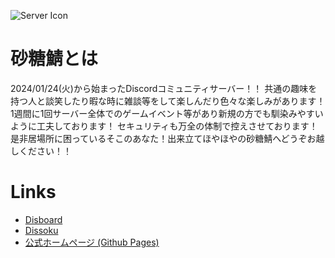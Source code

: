 
![Server Icon](./img/server-icon)

# 砂糖鯖とは
2024/01/24(火)から始まったDiscordコミュニティサーバー！！
共通の趣味を持つ人と談笑したり暇な時に雑談等をして楽しんだり色々な楽しみがあります！
1週間に1回サーバー全体でのゲームイベント等があり新規の方でも馴染みやすいように工夫しております！
セキュリティも万全の体制で控えさせております！
是非居場所に困っているそこのあなた！出来立てほやほやの砂糖鯖へどうぞお越しください！！

# Links
* [Disboard](https://disboard.org/ja/server/1196218959867949198)
* [Dissoku](https://dissoku.net/ja/server/1196218959867949198)
* [公式ホームページ (Github Pages)](https://satou-server.github.io/)

